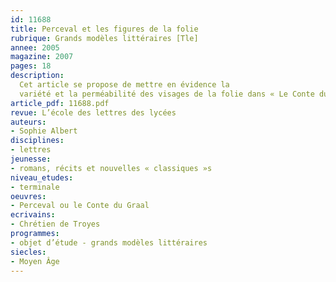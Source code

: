 ```yaml
---
id: 11688
title: Perceval et les figures de la folie
rubrique: Grands modèles littéraires [Tle]
annee: 2005
magazine: 2007
pages: 18
description: 
  Cet article se propose de mettre en évidence la
  variété et la perméabilité des visages de la folie dans « Le Conte du Graal ». Dans une première partie, il examine en quoi Perceval lui-même se rattache, en deux moments de son itinéraire, à deux types différents de folie, et ébauche quelques comparaisons avec d’autres folies célèbres, notamment celle d’Yvain dans « Yvain, le Chevalier au lion ». L’étude s’élargit ensuite aux autres personnages qui, dans « Le Conte du Graal », entretiennent un lien avec la figure du fou.
article_pdf: 11688.pdf
revue: L’école des lettres des lycées
auteurs:
- Sophie Albert
disciplines:
- lettres
jeunesse:
- romans, récits et nouvelles « classiques »s
niveau_etudes:
- terminale
oeuvres:
- Perceval ou le Conte du Graal
ecrivains:
- Chrétien de Troyes
programmes:
- objet d’étude - grands modèles littéraires
siecles:
- Moyen Âge
---
```

